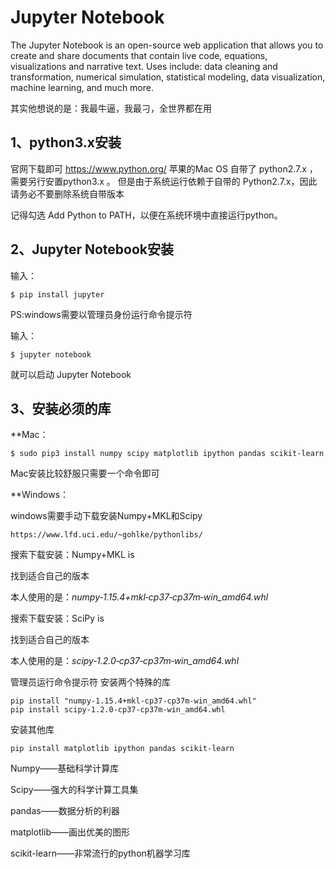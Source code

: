 Jupyter Notebook
====
The Jupyter Notebook is an open-source web application that allows you to create and share documents that contain live code, equations, visualizations and narrative text. Uses include: data cleaning and transformation, numerical simulation, statistical modeling, data visualization, machine learning, and much more.

其实他想说的是：我最牛逼，我最刁，全世界都在用

1、python3.x安装
--------------
官网下载即可 https://www.python.org/
苹果的Mac OS 自带了 python2.7.x ，需要另行安置python3.x 。 但是由于系统运行依赖于自带的 Python2.7.x，因此请务必不要删除系统自带版本 

记得勾选 Add Python to PATH，以便在系统环境中直接运行python。

2、Jupyter Notebook安装
--------------
输入：

    $ pip install jupyter

PS:windows需要以管理员身份运行命令提示符

输入：

    $ jupyter notebook

就可以启动 Jupyter Notebook


3、安装必须的库
--------------

**Mac：

    $ sudo pip3 install numpy scipy matplotlib ipython pandas scikit-learn

Mac安装比较舒服只需要一个命令即可

**Windows：

windows需要手动下载安装Numpy+MKL和Scipy

    https://www.lfd.uci.edu/~gohlke/pythonlibs/

搜索下载安装：Numpy+MKL is

找到适合自己的版本

本人使用的是：*numpy‑1.15.4+mkl‑cp37‑cp37m‑win_amd64.whl*

搜索下载安装：SciPy is

找到适合自己的版本

本人使用的是：*scipy‑1.2.0‑cp37‑cp37m‑win_amd64.whl*

管理员运行命令提示符  安装两个特殊的库

    pip install "numpy-1.15.4+mkl-cp37-cp37m-win_amd64.whl"
    pip install scipy-1.2.0-cp37-cp37m-win_amd64.whl

安装其他库

    pip install matplotlib ipython pandas scikit-learn


Numpy——基础科学计算库

Scipy——强大的科学计算工具集

pandas——数据分析的利器

matplotlib——画出优美的图形

scikit-learn——非常流行的python机器学习库
